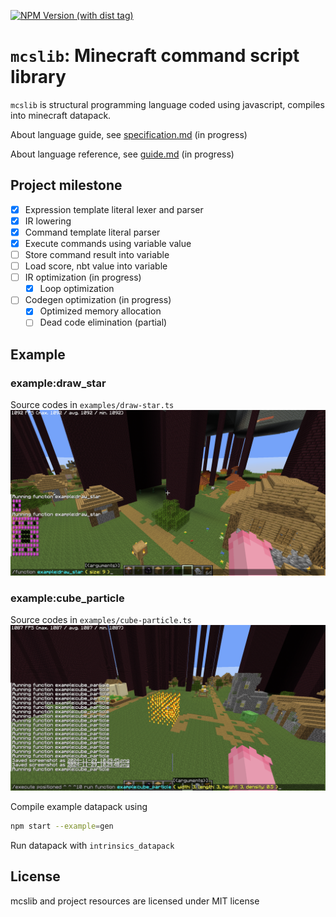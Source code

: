 [![NPM Version (with dist tag)](https://img.shields.io/npm/v/mcslib/latest)](https://www.npmjs.com/package/mcslib)
# `mcslib`: Minecraft command script library
`mcslib` is structural programming language coded using javascript, compiles into minecraft datapack.

About language guide, see [specification.md](./specification.md) (in progress)

About language reference, see [guide.md](./guide.md) (in progress)

## Project milestone
 - [x] Expression template literal lexer and parser
 - [x] IR lowering
 - [x] Command template literal parser
 - [x] Execute commands using variable value
 - [ ] Store command result into variable
 - [ ] Load score, nbt value into variable
 - [ ] IR optimization (in progress)
   - [x] Loop optimization
 - [ ] Codegen optimization (in progress)
   - [x] Optimized memory allocation
   - [ ] Dead code elimination (partial)

## Example
### example:draw_star
Source codes in `examples/draw-star.ts`
![Draw star example preview](./assets/draw_star.png)

### example:cube_particle
Source codes in `examples/cube-particle.ts`
![Cube particle example preview](./assets/cube_particle.png)

Compile example datapack using
```bash
npm start --example=gen
```
Run datapack with `intrinsics_datapack`

## License
mcslib and project resources are licensed under MIT license
